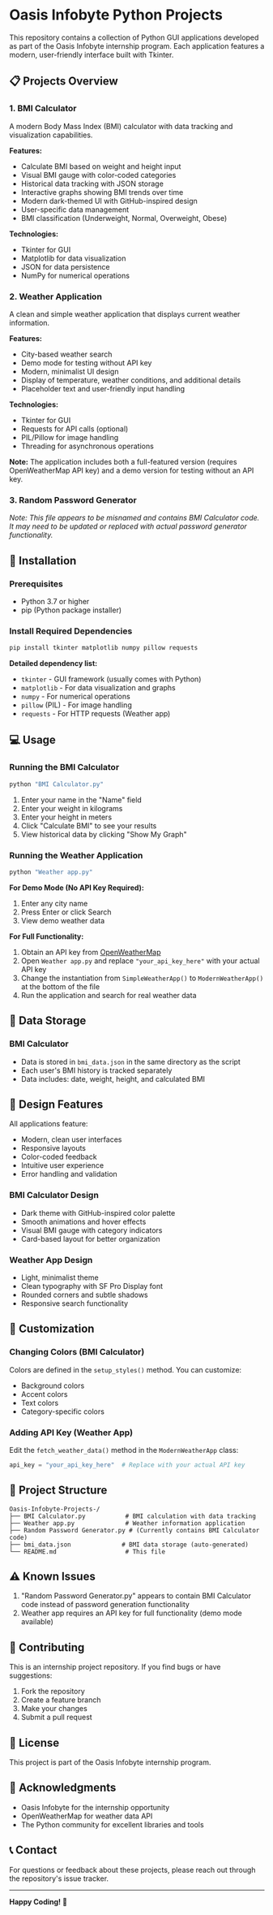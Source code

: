 # Oasis Infobyte Python Projects

This repository contains a collection of Python GUI applications developed as part of the Oasis Infobyte internship program. Each application features a modern, user-friendly interface built with Tkinter.

## 📋 Projects Overview

### 1. BMI Calculator
A modern Body Mass Index (BMI) calculator with data tracking and visualization capabilities.

**Features:**
- Calculate BMI based on weight and height input
- Visual BMI gauge with color-coded categories
- Historical data tracking with JSON storage
- Interactive graphs showing BMI trends over time
- Modern dark-themed UI with GitHub-inspired design
- User-specific data management
- BMI classification (Underweight, Normal, Overweight, Obese)

**Technologies:**
- Tkinter for GUI
- Matplotlib for data visualization
- JSON for data persistence
- NumPy for numerical operations

### 2. Weather Application
A clean and simple weather application that displays current weather information.

**Features:**
- City-based weather search
- Demo mode for testing without API key
- Modern, minimalist UI design
- Display of temperature, weather conditions, and additional details
- Placeholder text and user-friendly input handling

**Technologies:**
- Tkinter for GUI
- Requests for API calls (optional)
- PIL/Pillow for image handling
- Threading for asynchronous operations

**Note:** The application includes both a full-featured version (requires OpenWeatherMap API key) and a demo version for testing without an API key.

### 3. Random Password Generator
*Note: This file appears to be misnamed and contains BMI Calculator code. It may need to be updated or replaced with actual password generator functionality.*

## 🚀 Installation

### Prerequisites
- Python 3.7 or higher
- pip (Python package installer)

### Install Required Dependencies

```bash
pip install tkinter matplotlib numpy pillow requests
```

**Detailed dependency list:**
- `tkinter` - GUI framework (usually comes with Python)
- `matplotlib` - For data visualization and graphs
- `numpy` - For numerical operations
- `pillow` (PIL) - For image handling
- `requests` - For HTTP requests (Weather app)

## 💻 Usage

### Running the BMI Calculator

```bash
python "BMI Calculator.py"
```

1. Enter your name in the "Name" field
2. Enter your weight in kilograms
3. Enter your height in meters
4. Click "Calculate BMI" to see your results
5. View historical data by clicking "Show My Graph"

### Running the Weather Application

```bash
python "Weather app.py"
```

**For Demo Mode (No API Key Required):**
1. Enter any city name
2. Press Enter or click Search
3. View demo weather data

**For Full Functionality:**
1. Obtain an API key from [OpenWeatherMap](https://openweathermap.org/api)
2. Open `Weather app.py` and replace `"your_api_key_here"` with your actual API key
3. Change the instantiation from `SimpleWeatherApp()` to `ModernWeatherApp()` at the bottom of the file
4. Run the application and search for real weather data

## 📁 Data Storage

### BMI Calculator
- Data is stored in `bmi_data.json` in the same directory as the script
- Each user's BMI history is tracked separately
- Data includes: date, weight, height, and calculated BMI

## 🎨 Design Features

All applications feature:
- Modern, clean user interfaces
- Responsive layouts
- Color-coded feedback
- Intuitive user experience
- Error handling and validation

### BMI Calculator Design
- Dark theme with GitHub-inspired color palette
- Smooth animations and hover effects
- Visual BMI gauge with category indicators
- Card-based layout for better organization

### Weather App Design
- Light, minimalist theme
- Clean typography with SF Pro Display font
- Rounded corners and subtle shadows
- Responsive search functionality

## 🔧 Customization

### Changing Colors (BMI Calculator)
Colors are defined in the `setup_styles()` method. You can customize:
- Background colors
- Accent colors
- Text colors
- Category-specific colors

### Adding API Key (Weather App)
Edit the `fetch_weather_data()` method in the `ModernWeatherApp` class:
```python
api_key = "your_api_key_here"  # Replace with your actual API key
```

## 📝 Project Structure

```
Oasis-Infobyte-Projects-/
├── BMI Calculator.py           # BMI calculation with data tracking
├── Weather app.py              # Weather information application
├── Random Password Generator.py # (Currently contains BMI Calculator code)
├── bmi_data.json              # BMI data storage (auto-generated)
└── README.md                   # This file
```

## ⚠️ Known Issues

1. "Random Password Generator.py" appears to contain BMI Calculator code instead of password generation functionality
2. Weather app requires an API key for full functionality (demo mode available)

## 🤝 Contributing

This is an internship project repository. If you find bugs or have suggestions:
1. Fork the repository
2. Create a feature branch
3. Make your changes
4. Submit a pull request

## 📄 License

This project is part of the Oasis Infobyte internship program.

## 🙏 Acknowledgments

- Oasis Infobyte for the internship opportunity
- OpenWeatherMap for weather data API
- The Python community for excellent libraries and tools

## 📞 Contact

For questions or feedback about these projects, please reach out through the repository's issue tracker.

---

**Happy Coding! 🚀**
